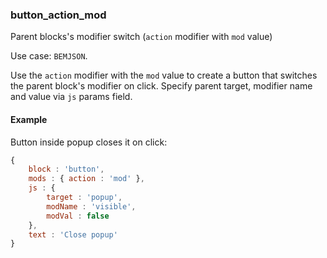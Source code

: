 ### button_action_mod

Parent blocks's modifier switch (`action` modifier with `mod` value)

Use case: `BEMJSON`.

Use the `action` modifier with the `mod` value to create a button that switches the parent block's modifier on click. Specify parent target, modifier name and value via `js` params field.

#### Example

Button inside popup closes it on click:

```js
{
    block : 'button',
    mods : { action : 'mod' },
    js : {
        target : 'popup',
        modName : 'visible',
        modVal : false
    },
    text : 'Close popup'
}
```
